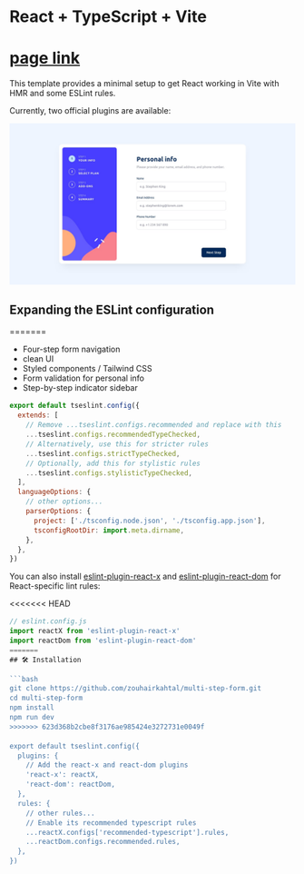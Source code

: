 # React + TypeScript + Vite

# [page link](https://stepform7.netlify.app/)


This template provides a minimal setup to get React working in Vite with HMR and some ESLint rules.

Currently, two official plugins are available:

![Form Preview](./design/desktop-design-step-1.jpg)

## Expanding the ESLint configuration


=======
- Four-step form navigation
- clean UI
- Styled components / Tailwind CSS
- Form validation for personal info
- Step-by-step indicator sidebar


```js
export default tseslint.config({
  extends: [
    // Remove ...tseslint.configs.recommended and replace with this
    ...tseslint.configs.recommendedTypeChecked,
    // Alternatively, use this for stricter rules
    ...tseslint.configs.strictTypeChecked,
    // Optionally, add this for stylistic rules
    ...tseslint.configs.stylisticTypeChecked,
  ],
  languageOptions: {
    // other options...
    parserOptions: {
      project: ['./tsconfig.node.json', './tsconfig.app.json'],
      tsconfigRootDir: import.meta.dirname,
    },
  },
})
```

You can also install [eslint-plugin-react-x](https://github.com/Rel1cx/eslint-react/tree/main/packages/plugins/eslint-plugin-react-x) and [eslint-plugin-react-dom](https://github.com/Rel1cx/eslint-react/tree/main/packages/plugins/eslint-plugin-react-dom) for React-specific lint rules:

<<<<<<< HEAD
```js
// eslint.config.js
import reactX from 'eslint-plugin-react-x'
import reactDom from 'eslint-plugin-react-dom'
=======
## 🛠️ Installation

```bash
git clone https://github.com/zouhairkahtal/multi-step-form.git
cd multi-step-form
npm install
npm run dev
>>>>>>> 623d368b2cbe8f3176ae985424e3272731e0049f

export default tseslint.config({
  plugins: {
    // Add the react-x and react-dom plugins
    'react-x': reactX,
    'react-dom': reactDom,
  },
  rules: {
    // other rules...
    // Enable its recommended typescript rules
    ...reactX.configs['recommended-typescript'].rules,
    ...reactDom.configs.recommended.rules,
  },
})
```
